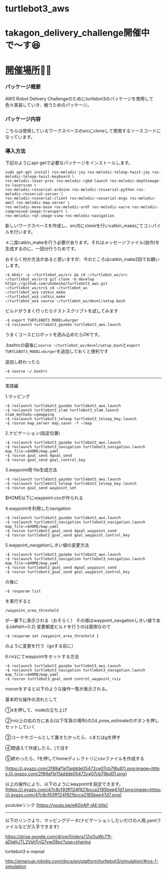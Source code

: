 # turtlebot3_aws

# takagon_delivery_challenge開催中で〜す:satisfied:

# [開催場所](https://github.com/uhobeike/turtlebot3_aws/tree/takagon_delivery_challenge):feet::feet:

### パッケージ概要
AWS Robot Delivery Challengeのためにturtlebot3のパッケージを使用して色々実装していき、戦うためのパッケージ。

### パッケージ内容
こちらは使用しているワークスペースのsrcにcloneして使用するソースコードになっています。


### 導入方法
下記のようにapt-getで必要なパッケージをインストールします。
```
sudo apt-get install ros-melodic-joy ros-melodic-teleop-twist-joy ros-melodic-teleop-twist-keyboard \ 
ros-melodic-laser-proc ros-melodic-rgbd-launch ros-melodic-depthimage-to-laserscan \ 
ros-melodic-rosserial-arduino ros-melodic-rosserial-python ros-melodic-rosserial-server \ 
ros-melodic-rosserial-client ros-melodic-rosserial-msgs ros-melodic-amcl ros-melodic-map-server \ 
ros-melodic-move-base ros-melodic-urdf ros-melodic-xacro ros-melodic-compressed-image-transport \ 
ros-melodic-rqt-image-view ros-melodic-navigation

```

新しいワークスペースを作成し、src内にcloneを行いcatkin_makeにてコンパイルを行います。

＊二度catkin_makeを行う必要があります。それはメッセージファイル(自作)を生成するのに、一回分行うためです。

おそらく何か方法があると思いますが、今のところはcatkin_make2回でお願いします。
```
~$ mkdir -p ~/turtlebot_ws/src && cd ~/turtlebot_ws/src
~/turtlebot_ws/src$ git clone -b develop https://github.com/uhobeike/turtlebot3_aws.git
~/turtlebot_ws/src$ cd ~/turtlebot_ws
~/turtlebot_ws$ catkin_make
~/turtlebot_ws$ catkin_make
~/turtlebot_ws$ source ~/turtlebot_ws/devel/setup.bash
```
ビルドがうまく行ったらテストスクリプトを試してみます
```
~$ export TURTLEBOT3_MODEL=burger
~$ roslaunch turtlebot3_gazebo turtlebot3_aws.launch
```

うまくコースとロボットを読み込めたらOKです。

.bashrcの最後に`source ~/turtlebot_ws/devel/setup.bash`と`export TURTLEBOT3_MODEL=burger`を追加しておくと便利です

追加し終わったら
```
~$ source ~/.bashrc
```
___
実践編

1.マッピング
```
~$ roslaunch turtlebot3_gazebo turtlebot3_aws.launch
~$ roslaunch turtlebot3_slam turtlebot3_slam.launch slam_methods:=gmapping
~$ roslaunch turtlebot3_teleop turtlebot3_teleop_key.launch
~$ rosrun map_server map_saver -f ~/map
```
2.ナビゲーション(指定位置)
```
~$ roslaunch turtlebot3_gazebo turtlebot3_aws.launch
~$ roslaunch turtlebot3_navigation turtlebot3_navigation.launch map_file:=$HOME/map.yaml
~$ rosrun goal_send 4goal_send
~$ rosrun goal_send goal_control_key
```
3.waypoint用 file生成方法
```
~$ roslaunch turtlebot3_gazebo turtlebot3_aws.launch
~$ roslaunch turtlebot3_teleop turtlebot3_teleop_key.launch
~$ rosrun goal_send waypoint_set
```
$HOME以下にwaypoint.csvが作られる

4.waypointを利用したnavigation
```
~$ roslaunch turtlebot3_gazebo turtlebot3_aws.launch
~$ roslaunch turtlebot3_navigation turtlebot3_navigation.launch map_file:=$HOME/map.yaml
~$ rosrun turtlebot3_goal_send 4goal_waypoint_send
~$ rosrun turtlebot3_goal_send goal_waypoint_control_key
```

5.waypoint_navgationしきい値の変更方法
```
~$ roslaunch turtlebot3_gazebo turtlebot3_aws.launch
~$ roslaunch turtlebot3_navigation turtlebot3_navigation.launch map_file:=$HOME/map.yaml
~$ rosrun turtlebot3_goal_send 4goal_waypoint_send
~$ rosrun turtlebot3_goal_send goal_waypoint_control_key
```
の後に
```
~$ rosparam list
```
を実行すると
```
/waypoint_area_threshold
```
が一番下に表示される（おそらく）
その値はwaypoint_navgationしきい値である(defalrt=0.2)
変更都度ビルドを行うのは面倒なので
```
~$ rosparam set /waypoint_area_threshold 1
```
のように変更を行う（goする前に）

6.rvizにてwaypointをセットする方法
```
~$ roslaunch turtlebot3_gazebo turtlebot3_aws.launch
~$ roslaunch turtlebot3_navigation turtlebot3_navigation.launch map_file:=$HOME/map.yaml
~$ rosrun turtlebot3_goal_send control_waypoint_rviz
```
rosrunをすると以下のような操作一覧が表示される。

基本的な操作の流れとして

①sを押して、nodeの立ち上げ

②rviz上の右の方にある(以下写真の場所)の2d_pose_estimateのボタンを押しセットしていく

③コーナやゴールとして置きたかったら、cまたはgを押す

④間違えて作成したら、jで消す

⑤終わったら、fを押してhomeディレクトリにcsvファイルを作成する

[https://i.gyazo.com/2f89af1e11addde05472ce07cb79bd01.png:image=https://i.gyazo.com/2f89af1e11addde05472ce07cb79bd01.png]

以上の操作により、以下のようにwaypointを設定できます。
[https://i.gyazo.com/47c8cf93ff124f921bcca2185bee47d7.png:image=https://i.gyazo.com/47c8cf93ff124f921bcca2185bee47d7.png]

youtubeリンク
[https://youtu.be/eKGirAP-iAE:title]
___

以下のリンクより、マッピングデータ(ナビゲーションしたいだけの人用,yamlファイルなどが入手できます)

https://drive.google.com/drive/folders/1ZoOuWc71f-aDIaHJTL2VshTnQ7ywS9pz?usp=sharing

turtlebot3 e-manial

http://emanual.robotis.com/docs/en/platform/turtlebot3/simulation/#ros-1-simulation


